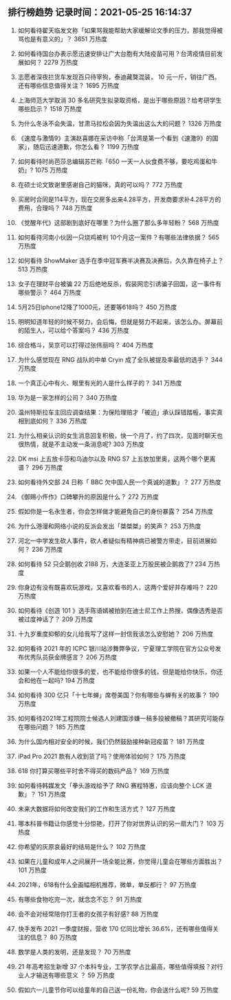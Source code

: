 
## 排行榜趋势 记录时间：2021-05-25 16:14:37
  
  1. 如何看待翟天临发文称「如果骂我能帮助大家缓解论文季的压力，那我觉得被骂也是有意义的」？ 3651 万热度
    
  2. 如何看待国台办表示愿迅速安排让广大台胞有大陆疫苗可用？台湾疫情目前发展如何？ 2279 万热度
    
  3. 志愿者深夜拦货车发现百只待宰狗，泰迪藏獒混装， 10 元一斤，销往广西。还有哪些信息值得关注？ 1695 万热度
    
  4. 上海师范大学取消 30 多名研究生拟录取资格，是出于哪些原因？给考研学生哪些启示？ 1518 万热度
    
  5. 为什么冬泳不会失温，甘肃马拉松会因为失温出这么大的问题？ 1326 万热度
    
  6. 《速度与激情9》主演赵喜娜在采访中称「台湾是第一个看到《速激9》的国家」，随后迅速道歉，你怎么看？ 1199 万热度
    
  7. 如何看待时尚芭莎总编辑苏芒称「650 一天一人伙食费不够，要吃鸡蛋和牛奶」? 1075 万热度
    
  8. 在硕士论文致谢里感谢自己的猫咪，真的可以吗？ 772 万热度
    
  9. 买房时合同是114平方，现在交房多出来4.28平方，开发商要求补4.28平方的费用，合理吗？ 748 万热度
    
  10. 《觉醒年代》这部剧到底好在哪里？为什么圈了那么多年轻粉？ 568 万热度
    
  11. 如何看待河南小伙因一只烧鸡被判 10个月这一案件？有哪些法律依据？ 565 万热度
    
  12. 如何看待 ShowMaker 选手在季中冠军赛半决赛及决赛后，久久靠在椅子上？ 513 万热度
    
  13. 女子在理财平台被骗 22 万后绝地反杀，假装网恋引诱骗子回国，这一事件有哪些警示？ 464 万热度
    
  14. 5月25日iphone12降了1000元，还要等618吗？ 450 万热度
    
  15. 明明知道年轻的时候不努力，会后悔，但就是努力不起来，该怎么办。屏幕前的陌生人，可以给个答案吗？ 436 万热度
    
  16. 综合格斗，吴京可以打得过张伟丽吗？ 404 万热度
    
  17. 为什么感觉现在 RNG 战队的中单 Cryin 成了全队被提及率最低的选手？ 344 万热度
    
  18. 一个真正心中有火、眼里有光的人是什么样子的？ 341 万热度
    
  19. 华为是一家怎样的公司？ 340 万热度
    
  20. 温州特斯拉车主回应调查结果：为保险理赔才「被迫」承认踩错踏板，事实真相到底如何？ 336 万热度
    
  21. 为什么相亲认识的女生消息回复积极，快一个月了，约了四次，见面时聊天也很热情，就是不主动发一条消息呢? 303 万热度
    
  22. DK msi 上五放卡莎和乌迪尔以及 RNG S7 上五放加里奥，这两个哪个更离谱？ 296 万热度
    
  23. 如何看待外交部 24 日称「 BBC 欠中国人民一个真诚的道歉」？ 277 万热度
    
  24. 《御赐小仵作》口碑攀升的原因是什么？ 272 万热度
    
  25. 假如你是一名永生者，你会怎样做才能避免自己的身份暴露？ 254 万热度
    
  26. 为什么港漫和网络小说的反派会发出「桀桀桀」的笑声？ 253 万热度
    
  27. 河北一中学发生砍人事件，砍人者疑似有精神病已被警方带走，目前进展如何？ 236 万热度
    
  28. 如何看待 52 只企鹅创收 2188 万，大连圣亚上万股民被企鹅救了? 234 万热度
    
  29. 你身边有没有既喜欢玩游戏，又喜欢看书的人，这两个爱好并存难吗？ 220 万热度
    
  30. 如何看待《创造 101 》选手陈语嫣被拍到在迪士尼工作上热搜，偶像选秀是否被过度神话了？ 209 万热度
    
  31. 十九岁重度抑郁的女儿给我写了这样一封信我该怎么安慰她？ 206 万热度
    
  32. 如何看待 2021 年的 ICPC 银川站涉舞弊争议，宁夏理工学院在官方公众号发布优秀队员获金牌感言？ 206 万热度
    
  33. 如果一个人不能给你很多的爱，也不能给你很多的钱，但是能给你快乐，你还会和他在一起吗? 194 万热度
    
  34. 如何看待 300 亿只「十七年蝉」席卷美国？你有哪些与蝉有关的故事？ 190 万热度
    
  35. 如何看待2021年工程院院士候选人刘建国涉嫌一稿多投被撤稿？其研究可能存在哪些问题？ 185 万热度
    
  36. 为什么国内相对安全的时候，我们仍然鼓励接种新冠疫苗？ 181 万热度
    
  37. iPad Pro 2021 款有人收到货了吗？使用体验如何？ 175 万热度
    
  38. 618 你打算买哪些平时舍不得买的数码产品？ 169 万热度
    
  39. 如何看待韩媒发文「拳头游戏给予了 RNG 赛程特惠，应该向整个 LCK 道歉」？ 151 万热度
    
  40. 未来大数据将如何改变我们的工作和生活方式？ 127 万热度
    
  41. 哪本科普书籍让你感觉十分惊艳，打开了你对世界认识的另一扇大门？ 103 万热度
    
  42. 你希望的灰原哀最好的结局是什么？ 102 万热度
    
  43. 如果在儿童和成年人之间展开一场全能比赛，你觉得儿童会在哪些方面胜出？ 101 万热度
    
  44. 2021年，618有什么全画幅相机推荐，微单，单反都行？ 97 万热度
    
  45. 有哪些食物吃完一次，就念念不忘？ 91 万热度
    
  46. 会不会对经常陪你打王者的女孩子有好感? 88 万热度
    
  47. 快手发布 2021 一季度财报，营收 170 亿同比增长 36.6%，还有哪些值得关注的信息？ 80 万热度
    
  48. 数学是人类的发明，还是发现？ 70 万热度
    
  49. 21 年高考招生新增 37 个本科专业，工学农学占比最高，哪些值得填报？对行业人才输送有哪些意义 ？ 59 万热度
    
  50. 假如六一儿童节你可以给童年的自己送一份礼物，你会送什么呢? 59 万热度
    